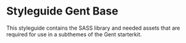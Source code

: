 # Styleguide Gent Base
This styleguide contains the SASS library and needed assets that are required for use in a subthemes of the Gent starterkit.
